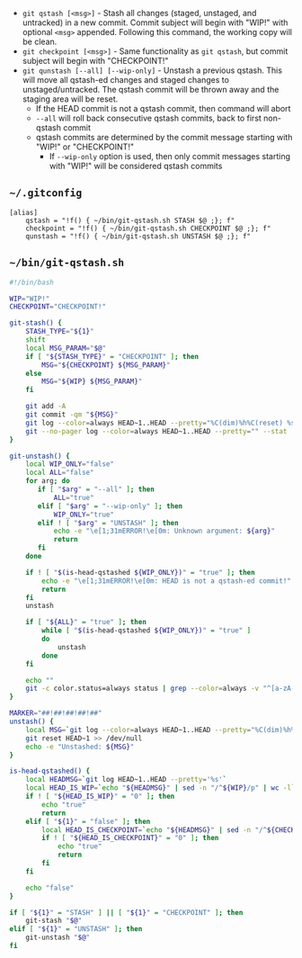 <!-- ### Page Linked from setup-git-aliases.md ### -->
* `git qstash [<msg>]` - Stash all changes (staged, unstaged, and untracked) in a new commit.  Commit subject will begin with "WIP!" with optional `<msg>` appended.  Following this command, the working copy will be clean.
* `git checkpoint [<msg>]` - Same functionality as `git qstash`, but commit subject will begin with "CHECKPOINT!"
* `git qunstash [--all] [--wip-only]` - Unstash a previous qstash.  This will move all qstash-ed changes and staged changes to unstaged/untracked.  The qstash commit will be thrown away and the staging area will be reset.
    * If the HEAD commit is not a qstash commit, then command will abort
    * `--all` will roll back consecutive qstash commits, back to first non-qstash commit
    * qstash commits are determined by the commit message starting with "WIP!" or "CHECKPOINT!"
        * If `--wip-only` option is used, then only commit messages starting with "WIP!" will be considered qstash commits

## `~/.gitconfig`
```
[alias]
    qstash = "!f() { ~/bin/git-qstash.sh STASH $@ ;}; f"
    checkpoint = "!f() { ~/bin/git-qstash.sh CHECKPOINT $@ ;}; f"
    qunstash = "!f() { ~/bin/git-qstash.sh UNSTASH $@ ;}; f"
```

## `~/bin/git-qstash.sh`
```bash
#!/bin/bash

WIP="WIP!"
CHECKPOINT="CHECKPOINT!"

git-stash() {
    STASH_TYPE="${1}"
    shift
    local MSG_PARAM="$@"
    if [ "${STASH_TYPE}" = "CHECKPOINT" ]; then
        MSG="${CHECKPOINT} ${MSG_PARAM}"
    else
        MSG="${WIP} ${MSG_PARAM}"
    fi

    git add -A
    git commit -qm "${MSG}"
    git log --color=always HEAD~1..HEAD --pretty="%C(dim)%h%C(reset) %s%n%nChanges stashed:"
    git --no-pager log --color=always HEAD~1..HEAD --pretty="" --stat
}

git-unstash() {
    local WIP_ONLY="false"
    local ALL="false"
    for arg; do
       if [ "$arg" = "--all" ]; then
           ALL="true"
       elif [ "$arg" = "--wip-only" ]; then
           WIP_ONLY="true"
       elif ! [ "$arg" = "UNSTASH" ]; then
           echo -e "\e[1;31mERROR!\e[0m: Unknown argument: ${arg}"
           return
       fi
    done

    if ! [ "$(is-head-qstashed ${WIP_ONLY})" = "true" ]; then
        echo -e "\e[1;31mERROR!\e[0m: HEAD is not a qstash-ed commit!"
        return
    fi
    unstash

    if [ "${ALL}" = "true" ]; then
        while [ "$(is-head-qstashed ${WIP_ONLY})" = "true" ]
        do
            unstash
        done
    fi

    echo ""
    git -c color.status=always status | grep --color=always -v "^[a-zA-Z].*[^:]$" | sed -r '/\(use "git (pull|add|checkout)/d' | sed 's/ for commit:$/:/' | sed '/^\s*$/d'
}

MARKER="##!##!##!##!##"
unstash() {
    local MSG=`git log --color=always HEAD~1..HEAD --pretty="%C(dim)%h%C(reset) %C(bold green)${MARKER}%ad${MARKER}%C(reset) %s" | sed -r "s/${MARKER}(.{16}).*${MARKER}/\1/"`
    git reset HEAD~1 >> /dev/null
    echo -e "Unstashed: ${MSG}"
}

is-head-qstashed() {
    local HEADMSG=`git log HEAD~1..HEAD --pretty='%s'`
    local HEAD_IS_WIP=`echo "${HEADMSG}" | sed -n "/^${WIP}/p" | wc -l`
    if ! [ "${HEAD_IS_WIP}" = "0" ]; then
        echo "true"
        return
    elif [ "${1}" = "false" ]; then
        local HEAD_IS_CHECKPOINT=`echo "${HEADMSG}" | sed -n "/^${CHECKPOINT}/p" | wc -l`
        if ! [ "${HEAD_IS_CHECKPOINT}" = "0" ]; then
            echo "true"
            return
        fi
    fi

    echo "false"
}

if [ "${1}" = "STASH" ] || [ "${1}" = "CHECKPOINT" ]; then
    git-stash "$@"
elif [ "${1}" = "UNSTASH" ]; then
    git-unstash "$@"
fi
```
